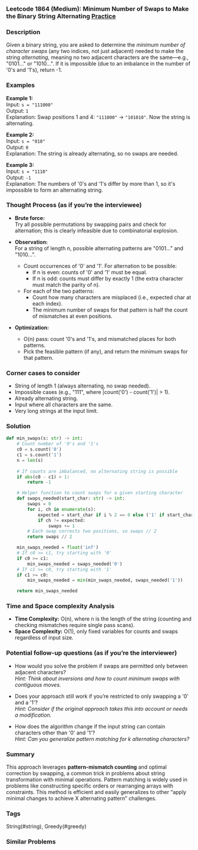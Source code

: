 ### Leetcode 1864 (Medium): Minimum Number of Swaps to Make the Binary String Alternating [Practice](https://leetcode.com/problems/minimum-number-of-swaps-to-make-the-binary-string-alternating)

### Description  
Given a binary string, you are asked to determine the *minimum number of character swaps* (any two indices, not just adjacent) needed to make the string *alternating*, meaning no two adjacent characters are the same—e.g., "0101..." or "1010...". If it is impossible (due to an imbalance in the number of '0's and '1's), return -1.

### Examples  

**Example 1:**  
Input: `s = "111000"`  
Output: `1`  
Explanation: Swap positions 1 and 4: `"111000"` → `"101010"`. Now the string is alternating.

**Example 2:**  
Input: `s = "010"`  
Output: `0`  
Explanation: The string is already alternating, so no swaps are needed.

**Example 3:**  
Input: `s = "1110"`  
Output: `-1`  
Explanation: The numbers of '0's and '1's differ by more than 1, so it's impossible to form an alternating string.

### Thought Process (as if you’re the interviewee)  
- **Brute force:**  
  Try all possible permutations by swapping pairs and check for alternation; this is clearly infeasible due to combinatorial explosion.

- **Observation:**  
  For a string of length n, possible alternating patterns are "0101..." and "1010...".  
  - Count occurrences of '0' and '1'. For alternation to be possible:
    - If n is even: counts of '0' and '1' must be equal.
    - If n is odd: counts must differ by exactly 1 (the extra character must match the parity of n).
  - For each of the two patterns:
    - Count how many characters are misplaced (i.e., expected char at each index).
    - The minimum number of swaps for that pattern is half the count of mismatches at even positions.

- **Optimization:**  
  - O(n) pass: count '0's and '1's, and mismatched places for both patterns.
  - Pick the feasible pattern (if any), and return the minimum swaps for that pattern.

### Corner cases to consider  
- String of length 1 (always alternating, no swap needed).
- Impossible cases (e.g., "111", where |count('0') - count('1')| > 1).
- Already alternating string.
- Input where all characters are the same.
- Very long strings at the input limit.

### Solution

```python
def min_swaps(s: str) -> int:
    # Count number of '0's and '1's
    c0 = s.count('0')
    c1 = s.count('1')
    n = len(s)
    
    # If counts are imbalanced, no alternating string is possible
    if abs(c0 - c1) > 1:
        return -1

    # Helper function to count swaps for a given starting character
    def swaps_needed(start_char: str) -> int:
        swaps = 0
        for i, ch in enumerate(s):
            expected = start_char if i % 2 == 0 else ('1' if start_char == '0' else '0')
            if ch != expected:
                swaps += 1
        # Each swap corrects two positions, so swaps // 2
        return swaps // 2

    min_swaps_needed = float('inf')
    # If c0 >= c1, try starting with '0'
    if c0 >= c1:
        min_swaps_needed = swaps_needed('0')
    # If c1 >= c0, try starting with '1'
    if c1 >= c0:
        min_swaps_needed = min(min_swaps_needed, swaps_needed('1'))

    return min_swaps_needed
```

### Time and Space complexity Analysis  

- **Time Complexity:** O(n), where n is the length of the string (counting and checking mismatches require single pass scans).
- **Space Complexity:** O(1), only fixed variables for counts and swaps regardless of input size.

### Potential follow-up questions (as if you’re the interviewer)  

- How would you solve the problem if swaps are permitted only between adjacent characters?  
  *Hint: Think about inversions and how to count minimum swaps with contiguous moves.*

- Does your approach still work if you’re restricted to only swapping a '0' and a '1'?  
  *Hint: Consider if the original approach takes this into account or needs a modification.*

- How does the algorithm change if the input string can contain characters other than '0' and '1'?  
  *Hint: Can you generalize pattern matching for k alternating characters?*

### Summary
This approach leverages **pattern-mismatch counting** and optimal correction by swapping, a common trick in problems about string transformation with minimal operations. Pattern matching is widely used in problems like constructing specific orders or rearranging arrays with constraints. This method is efficient and easily generalizes to other “apply minimal changes to achieve X alternating pattern” challenges.

### Tags
String(#string), Greedy(#greedy)

### Similar Problems
